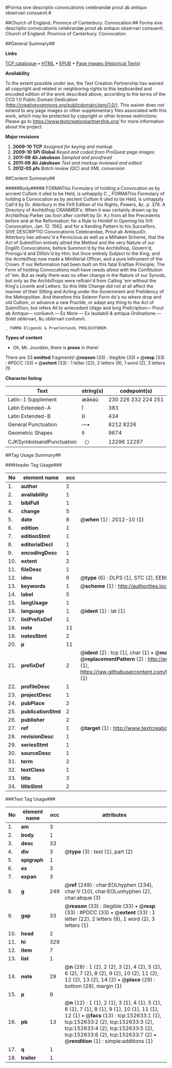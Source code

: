 #Forma sive descriptio convocationis celebrandæ prout ab antiquo observari consuevit.#

##Church of England. Province of Canterbury. Convocation.##
Forma sive descriptio convocationis celebrandæ prout ab antiquo observari consuevit.
Church of England. Province of Canterbury. Convocation.

##General Summary##

**Links**

[TCP catalogue](http://www.ota.ox.ac.uk/tcp/)  • 
[HTML](http://tei.it.ox.ac.uk/tcp/Texts-HTML/free/A79/A79688.html)  • 
[EPUB](http://tei.it.ox.ac.uk/tcp/Texts-EPUB/free/A79/A79688.epub) • 
[Page images (Historical Texts)](https://historicaltexts.jisc.ac.uk/eebo-99895200e)

**Availability**

To the extent possible under law, the Text Creation Partnership has waived all copyright and related or neighboring rights to this keyboarded and encoded edition of the work described above, according to the terms of the CC0 1.0 Public Domain Dedication (http://creativecommons.org/publicdomain/zero/1.0/). This waiver does not extend to any page images or other supplementary files associated with this work, which may be protected by copyright or other license restrictions. Please go to https://www.textcreationpartnership.org/ for more information about the project.

**Major revisions**

1. __2009-10__ __TCP__ *Assigned for keying and markup*
1. __2009-10__ __SPi Global__ *Keyed and coded from ProQuest page images*
1. __2011-09__ __Ali Jakobson__ *Sampled and proofread*
1. __2011-09__ __Ali Jakobson__ *Text and markup reviewed and edited*
1. __2012-05__ __pfs__ *Batch review (QC) and XML conversion*

##Content Summary##

#####Body#####
FORMAThis Formulary of holding a Convocation as by ancient Cuſtom it uſed to be Held, is unhappily C
    _ FORMAThis Formulary of holding a Convocation as by ancient Cuſtom it uſed to be Held, is unhappily Call'd by Dr. Atterbury in the Firſt Edition of his Rights, Powers, &c. p. 376. A Directory of Archbiſhop CRANMER's: When it was certainly drawn up by Archbiſhop Parker (as ſoon after confeſt by Dr. A.) from all the Precedents before and at the Reformation: for a Rule to Himſelf in Opening his firſt Convocation, Jan. 12. 1562. and for a ſtanding Pattern to his Succeſſors. SIVE DESCRIPTIO Convocationis Celebrandae, Prout ab AntiquoDr. Atterbury has advanc'd a Pernicious as well as a Miſtaken Scheme, that the Act of Submiſſion entirely altred the Method and the very Nature of our Engliſh Convocations; before Summon'd by the Archbiſhop, Govern'd, Prorogu'd and Diſſolv'd by Him: but ſince entirely Subject to the King; and the Archbiſhop now made a Miniſterial Officer, and a pure Inſtrument of the Crown. If our Reformation had been built on this fatal Eraſtian Principle; The Form of holding Convocations muſt have needs altred with the Conſtitution of 'em. But as really there was no other change in the Nature of our Synods, but only as the Archbiſhops were reſtrain'd from Calling 'em without the King's Licenſe and Letters: So this little Change did not at all affect the manner of their Sitting and Acting under the Government and Preſidency of the Metropolitan. And therefore this Solemn Form do's no where drop and old Cuſtom, or advance a new Practiſe, or adapt any thing to the Act of Submiſſion; but refers All to antecedent Uſage and long Preſcription— Prout ab Antiquo— conſuevit.— Ex More — Ex laudabili & antiqua Ordinatione.—Solet obſervari, &c.obſervari conſuevit.

    _ FORMA Eligendi & Praeſentandi PROLOCUTOREM.

**Types of content**

  * Oh, Mr. Jourdain, there is **prose** in there!

There are 33 **omitted** fragments! 
 @__reason__ (33) : illegible (33)  •  @__resp__ (33) : #PDCC (33)  •  @__extent__ (33) : 1 letter (22), 2 letters (8), 1 word (2), 3 letters (1)

**Character listing**


|Text|string(s)|codepoint(s)|
|---|---|---|
|Latin-1 Supplement|æâèàû|230 226 232 224 251|
|Latin Extended-A|ſ|383|
|Latin Extended-B|Ʋ|434|
|General Punctuation|—•|8212 8226|
|Geometric Shapes|◊|9674|
|CJKSymbolsandPunctuation|〈〉|12296 12297|

##Tag Usage Summary##

###Header Tag Usage###

|No|element name|occ|attributes|
|---|---|---|---|
|1.|__author__|2||
|2.|__availability__|1||
|3.|__biblFull__|1||
|4.|__change__|5||
|5.|__date__|8| @__when__ (1) : 2012-10 (1)|
|6.|__edition__|1||
|7.|__editionStmt__|1||
|8.|__editorialDecl__|1||
|9.|__encodingDesc__|1||
|10.|__extent__|2||
|11.|__fileDesc__|1||
|12.|__idno__|6| @__type__ (6) : DLPS (1), STC (2), EEBO-CITATION (1), PROQUEST (1), VID (1)|
|13.|__keywords__|1| @__scheme__ (1) : http://authorities.loc.gov/ (1)|
|14.|__label__|5||
|15.|__langUsage__|1||
|16.|__language__|1| @__ident__ (1) : lat (1)|
|17.|__listPrefixDef__|1||
|18.|__note__|11||
|19.|__notesStmt__|2||
|20.|__p__|11||
|21.|__prefixDef__|2| @__ident__ (2) : tcp (1), char (1)  •  @__matchPattern__ (2) : ([0-9\-]+):([0-9IVX]+) (1), (.+) (1)  •  @__replacementPattern__ (2) : http://eebo.chadwyck.com/downloadtiff?vid=$1&page=$2 (1), https://raw.githubusercontent.com/textcreationpartnership/Texts/master/tcpchars.xml#$1 (1)|
|22.|__profileDesc__|1||
|23.|__projectDesc__|1||
|24.|__pubPlace__|2||
|25.|__publicationStmt__|2||
|26.|__publisher__|2||
|27.|__ref__|1| @__target__ (1) : http://www.textcreationpartnership.org/docs/. (1)|
|28.|__revisionDesc__|1||
|29.|__seriesStmt__|1||
|30.|__sourceDesc__|1||
|31.|__term__|2||
|32.|__textClass__|1||
|33.|__title__|3||
|34.|__titleStmt__|2||


###Text Tag Usage###

|No|element name|occ|attributes|
|---|---|---|---|
|1.|__am__|3||
|2.|__body__|1||
|3.|__desc__|33||
|4.|__div__|3| @__type__ (3) : text (1), part (2)|
|5.|__epigraph__|1||
|6.|__ex__|3||
|7.|__expan__|3||
|8.|__g__|249| @__ref__ (249) : char:EOLhyphen (234), char:V (10), char:EOLunhyphen (2), char:abque (3)|
|9.|__gap__|33| @__reason__ (33) : illegible (33)  •  @__resp__ (33) : #PDCC (33)  •  @__extent__ (33) : 1 letter (22), 2 letters (8), 1 word (2), 3 letters (1)|
|10.|__head__|2||
|11.|__hi__|329||
|12.|__item__|7||
|13.|__list__|1||
|14.|__note__|29| @__n__ (28) : 1 (2), 2 (2), 3 (2), 4 (2), 5 (2), 6 (2), 7 (2), 8 (2), 9 (2), 10 (2), 11 (2), 12 (2), 13 (2), 14 (2)  •  @__place__ (29) : bottom (28), margin (1)|
|15.|__p__|9||
|16.|__pb__|13| @__n__ (12) : 1 (1), 2 (1), 3 (1), 4 (1), 5 (1), 6 (1), 7 (1), 8 (1), 9 (1), 10 (1), 11 (1), 12 (1)  •  @__facs__ (13) : tcp:152633:1 (1), tcp:152633:2 (2), tcp:152633:3 (2), tcp:152633:4 (2), tcp:152633:5 (2), tcp:152633:6 (2), tcp:152633:7 (2)  •  @__rendition__ (1) : simple:additions (1)|
|17.|__q__|1||
|18.|__trailer__|1||
